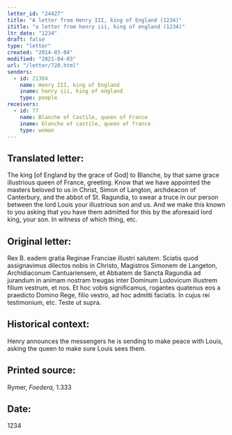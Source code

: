 ```yaml
---
letter_id: "24427"
title: "A letter from Henry III, king of England (1234)"
ititle: "a letter from henry iii, king of england (1234)"
ltr_date: "1234"
draft: false
type: "letter"
created: "2014-03-04"
modified: "2021-04-03"
url: "/letter/720.html"
senders:
  - id: 21384
    name: Henry III, king of England
    iname: henry iii, king of england
    type: people
receivers:
  - id: 77
    name: Blanche of Castile, queen of France
    iname: blanche of castile, queen of france
    type: woman
---
```

<h2> Translated letter:</h2>The king [of England by the grace of God] to Blanche, by that same grace illustrious queen of France, greeting.
Know that we have appointed the masters beloved to us in Christ, Simon of Langton, archdeacon of Canterbury, and the abbot of St. Ragundia, to swear a truce in our person between the lord Louis your illustrious son and us.  And we make this known to you asking that you have them admitted for this by the aforesaid lord king, your son.
In witness of which thing, etc.
<h2 class="mt-4"> Original letter:</h2>Rex B. eadem gratia Reginae Franciae illustri salutem.
Sciatis quod assignavimus dilectos nobis in Christo, Magistros Simonem de Langeton, Archidiaconum Cantuariensem, et Abbatem de Sancta Ragundia ad jurandum in animam nostram treugas inter Dominum Ludovicum illustrem filium vestrum, et nos.
Et hoc vobis significamus, rogantes quatenus eos a praedicto Domino Rege, filio vestro, ad hoc admitti faciatis.
In cujus rei testimonium, etc.
Teste ut supra.
<h2 class="mt-4"> Historical context:</h2>Henry announces the messengers he is sending to make peace with Louis, asking the queen to make sure Louis sees them.
<h2 class="mt-4"> Printed source:</h2><p>Rymer, <em>Foedera,</em> 1.333</p><h2 class="mt-4"> Date:</h2>1234